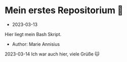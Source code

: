# Mein erstes Repositorium 🙂

- 2023-03-13

Hier liegt mein Bash Skript.

- Author: Marie Annisius

2023-03-14
Ich war auch hier, viele Grüße :cat:
